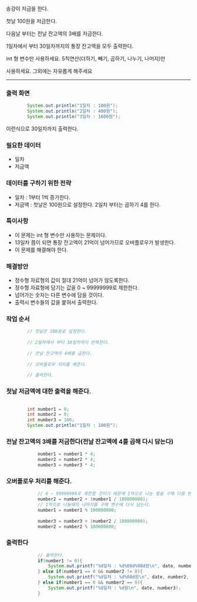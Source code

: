송강이 저금을 한다.

첫날 100원을 저금한다.

다음날 부터는 전날 잔고액의 3배를 저금한다.

1일차에서 부터 30일차까지의 통장 잔고액을 모두 출력한다.

int 형 변수만 사용하세요. 5칙연산(더하기, 빼기, 곱하기, 나누기, 나머지)만

사용하세요. 그외에는 자유롭게 해주세요

---

### 출력 화면

```java
        System.out.println("1일차 : 100원");
        System.out.println("2일차 : 400원");
        System.out.println("3일차 : 1600원");

```

이런식으로 30일차까지 출력한다.

### 필요한 데이터
- 일차
- 저금액

### 데이터를 구하기 위한 전략
- 일차 : 1부터 1씩 증가한다.
- 저금액 : 첫날은 100원으로 설정한다. 2일차 부터는 곱하기 4를 한다.

### 특이사항
- 이 문제는 int 형 변수만 사용하는 문제이다.
- 13일차 쯤이 되면 통장 잔고액이 21억이 넘어가므로 오버플로우가 발생한다.
- 이 문제를 해결해야 한다.

### 해결방안
- 정수형 자료형의 값이 절대 21억이 넘어가 않도록한다.
- 정수형 자료형에 담기는 값을 0 ~ 99999999로 제한한다.
- 넘어가는 숫자는 다른 변수에 담을 것이다.
- 출력시 변수들의 값을 붙혀서 출력한다.

### 작업 순서
```java
        // 첫날은 100원로 설정한다.
        
        // 2일차에서 부터 30일차까지 반복한다.
        
        // 전날 잔고액의 4배를 곱한다.
        
        // 오버플로우 처리를 해준다.
        
        // 출력한다.
```

### 첫날 저금액에 대한 출력을 해준다.
```java

        int number1 = 0;
        int number2 = 0;
        int number3 = 100;
        System.out.println("1일차 : 100원");

```

### 전날 잔고액의 3배를 저금한다(전날 잔고액에 4를 곱해 다시 담는다)
```java
            number1 = number1 * 4;
            number2 = number2 * 4;
            number3 = number3 * 4;
```

### 오버플로우 처리를 해준다.
```java
            // 0 ~ 99999999로 제한할 것이기 때문에 1억으로 나눈 몫을 구해 다음 변수에 더해준다.
            number2 = number2 + (number1 / 100000000);
            // 1억으로 나눌때의 나머지를 구해 변수에 다시 담는다.
            number1 = number1 % 100000000;
            
            number3 = number3 + (number2 / 100000000);
            number2 = number2 % 100000000;

```

### 출력한다
```java
            // 출력한다.
            if(number1 != 0){
                System.out.printf("%d일차 : %d%08d%08d원\n", date, number1, number2, number3);
            } else if(number1 == 0 && number2 != 0){
                System.out.printf("%d일차 : %d%08d원\n", date, number2, number3);
            } else if(number1 == 0 && number2 == 0){
                System.out.printf("%d일차 : %d원\n", date, number3);
            }
```